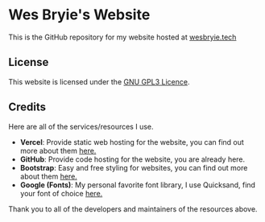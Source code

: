 # **Wes Bryie's Website**

This is the GitHub repository for my website hosted at [wesbryie.tech](https://wesbryie.tech/)

## **License**

This website is licensed under the [GNU GPL3 Licence][gpl3].

## **Credits**

Here are all of the services/resources I use.

- **Vercel**: Provide static web hosting for the website, you can find out more about them [here.][vercel]
- **GitHub**: Provide code hosting for the website, you are already here.
- **Bootstrap**: Easy and free styling for websites, you can find out more about them [here.][bootstrap]
- **Google (Fonts)**: My personal favorite font library, I use Quicksand, find your font of choice [here.][gfonts]

Thank you to all of the developers and maintainers of the resources above.

[vercel]: https://vercel.com/
[bootstrap]: https://getbootstrap.com/
[gfonts]: https://fonts.google.com/
[gpl3]: /LICENSE
